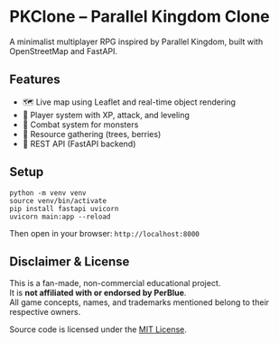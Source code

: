 # PKClone – Parallel Kingdom Clone

A minimalist multiplayer RPG inspired by Parallel Kingdom, built with OpenStreetMap and FastAPI.

## Features

- 🗺️ Live map using Leaflet and real-time object rendering
- 🧙 Player system with XP, attack, and leveling
- 🐺 Combat system for monsters
- 🌳 Resource gathering (trees, berries)
- 🔌 REST API (FastAPI backend)


## Setup

```
python -m venv venv
source venv/bin/activate
pip install fastapi uvicorn
uvicorn main:app --reload
```

Then open in your browser: `http://localhost:8000`

## Disclaimer & License

This is a fan-made, non-commercial educational project.  
It is **not affiliated with or endorsed by PerBlue**.  
All game concepts, names, and trademarks mentioned belong to their respective owners.

Source code is licensed under the [MIT License](LICENSE).
